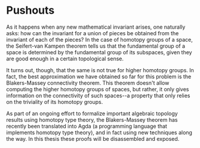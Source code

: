 # Pushouts

As it happens when any new mathematical invariant arises, one naturally asks: how can the invariant for a union of pieces be obtained from the invariant of each of the pieces? In the case of homotopy groups of a space, the Seifert-van Kampen theorem tells us that the fundamental group of a space is determined by the fundamental group of its subspaces, given they are good enough in a certain topological sense.

It turns out, though, that the same is not true for higher homotopy groups. In fact, the best approximation we have obtained so far for this problem is the Blakers-Massey connectivity theorem. This theorem doesn't allow computing the higher homotopy groups of spaces, but rather, it only gives information on the connectivity of such spaces--a property that only relies on the triviality of its homotopy groups.

As part of an ongoing effort to formalize important algebraic topology results using homotopy type theory, the Blakers-Massey theorem has recently been translated into Agda (a programming language that implements homotopy type theory), and in fact using new techniques along the way. In this thesis these proofs will be disassembled and exposed.
